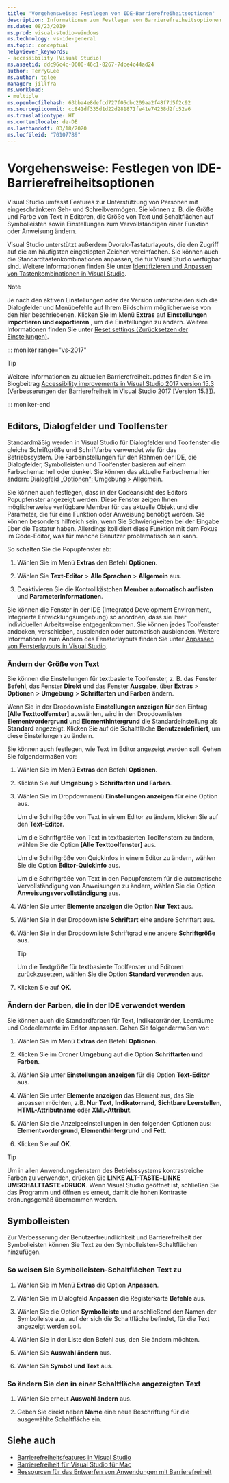 ```yaml
---
title: 'Vorgehensweise: Festlegen von IDE-Barrierefreiheitsoptionen'
description: Informationen zum Festlegen von Barrierefreiheitsoptionen in Visual Studio, die die Verwendung der integrierten Entwicklungsumgebung (Integrated Development Environment, IDE) für jeden vereinfachen, auch für Benutzer mit eingeschränktem Seh- und Schreibvermögen
ms.date: 08/23/2019
ms.prod: visual-studio-windows
ms.technology: vs-ide-general
ms.topic: conceptual
helpviewer_keywords:
- accessibility [Visual Studio]
ms.assetid: ddc96c4c-0600-46c1-8267-7dce4c44ad24
author: TerryGLee
ms.author: tglee
manager: jillfra
ms.workload:
- multiple
ms.openlocfilehash: 63bba4e8defcd727f05dbc209aa2f48f7d5f2c92
ms.sourcegitcommit: cc841df335d1d22d281871fe41e74238d2fc52a6
ms.translationtype: HT
ms.contentlocale: de-DE
ms.lasthandoff: 03/18/2020
ms.locfileid: "70107789"
---
```

# <a name="how-to-set-ide-accessibility-options"></a>Vorgehensweise: Festlegen von IDE-Barrierefreiheitsoptionen

Visual Studio umfasst Features zur Unterstützung von Personen mit eingeschränktem Seh- und Schreibvermögen. Sie können z. B. die Größe und Farbe von Text in Editoren, die Größe von Text und Schaltflächen auf Symbolleisten sowie Einstellungen zum Vervollständigen einer Funktion oder Anweisung ändern.

Visual Studio unterstützt außerdem Dvorak-Tastaturlayouts, die den Zugriff auf die am häufigsten eingetippten Zeichen vereinfachen. Sie können auch die Standardtastenkombinationen anpassen, die für Visual Studio verfügbar sind. Weitere Informationen finden Sie unter [Identifizieren und Anpassen von Tastenkombinationen in Visual Studio](../../ide/identifying-and-customizing-keyboard-shortcuts-in-visual-studio.md).

> [!NOTE]
> Je nach den aktiven Einstellungen oder der Version unterscheiden sich die Dialogfelder und Menübefehle auf Ihrem Bildschirm möglicherweise von den hier beschriebenen. Klicken Sie im Menü **Extras** auf **Einstellungen importieren und exportieren** , um die Einstellungen zu ändern. Weitere Informationen finden Sie unter [Reset settings (Zurücksetzen der Einstellungen)](../environment-settings.md#reset-settings).

::: moniker range="vs-2017"

> [!TIP]
> Weitere Informationen zu aktuellen Barrierefreiheitupdates finden Sie im Blogbeitrag [Accessibility improvements in Visual Studio 2017 version 15.3](https://devblogs.microsoft.com/visualstudio/accessibility-improvements-in-visual-studio-2017-version-15-3/) (Verbesserungen der Barrierefreiheit in Visual Studio 2017 [Version 15.3]).

::: moniker-end

## <a name="editors-dialogs-and-tool-windows"></a>Editors, Dialogfelder und Toolfenster

Standardmäßig werden in Visual Studio für Dialogfelder und Toolfenster die gleiche Schriftgröße und Schriftfarbe verwendet wie für das Betriebssystem. Die Farbeinstellungen für den Rahmen der IDE, die Dialogfelder, Symbolleisten und Toolfenster basieren auf einem Farbschema: hell oder dunkel. Sie können das aktuelle Farbschema hier ändern: [Dialogfeld „Optionen“: Umgebung > Allgemein](../../ide/reference/general-environment-options-dialog-box.md).

Sie können auch festlegen, dass in der Codeansicht des Editors Popupfenster angezeigt werden. Diese Fenster zeigen Ihnen möglicherweise verfügbare Member für das aktuelle Objekt und die Parameter, die für eine Funktion oder Anweisung benötigt werden. Sie können besonders hilfreich sein, wenn Sie Schwierigkeiten bei der Eingabe über die Tastatur haben. Allerdings kollidiert diese Funktion mit dem Fokus im Code-Editor, was für manche Benutzer problematisch sein kann.

So schalten Sie die Popupfenster ab:

1. Wählen Sie im Menü **Extras** den Befehl **Optionen**.

1. Wählen Sie **Text-Editor** > **Alle Sprachen** > **Allgemein** aus.

1. Deaktivieren Sie die Kontrollkästchen **Member automatisch auflisten** und **Parameterinformationen**.

Sie können die Fenster in der IDE (Integrated Development Environment, Integrierte Entwicklungsumgebung) so anordnen, dass sie Ihrer individuellen Arbeitsweise entgegenkommen. Sie können jedes Toolfenster andocken, verschieben, ausblenden oder automatisch ausblenden. Weitere Informationen zum Ändern des Fensterlayouts finden Sie unter [Anpassen von Fensterlayouts in Visual Studio](../../ide/customizing-window-layouts-in-visual-studio.md).

### <a name="change-the-size-of-text"></a>Ändern der Größe von Text

Sie können die Einstellungen für textbasierte Toolfenster, z. B. das Fenster **Befehl**, das Fenster **Direkt** und das Fenster **Ausgabe**, über **Extras** > **Optionen** > **Umgebung** > **Schriftarten und Farben** ändern.

Wenn Sie in der Dropdownliste **Einstellungen anzeigen für** den Eintrag **[Alle Texttoolfenster]** auswählen, wird in den Dropdownlisten **Elementvordergrund** und **Elementhintergrund** die Standardeinstellung als **Standard** angezeigt. Klicken Sie auf die Schaltfläche **Benutzerdefiniert**, um diese Einstellungen zu ändern.

Sie können auch festlegen, wie Text im Editor angezeigt werden soll. Gehen Sie folgendermaßen vor:

1. Wählen Sie im Menü **Extras** den Befehl **Optionen**.

1. Klicken Sie auf **Umgebung** > **Schriftarten und Farben**.

1. Wählen Sie im Dropdownmenü **Einstellungen anzeigen für** eine Option aus.

    Um die Schriftgröße von Text in einem Editor zu ändern, klicken Sie auf den **Text-Editor**.

    Um die Schriftgröße von Text in textbasierten Toolfenstern zu ändern, wählen Sie die Option **[Alle Texttoolfenster]** aus.

    Um die Schriftgröße von QuickInfos in einem Editor zu ändern, wählen Sie die Option **Editor-QuickInfo** aus.

    Um die Schriftgröße von Text in den Popupfenstern für die automatische Vervollständigung von Anweisungen zu ändern, wählen Sie die Option **Anweisungsvervollständigung** aus.

1. Wählen Sie unter **Elemente anzeigen** die Option **Nur Text** aus.

1. Wählen Sie in der Dropdownliste **Schriftart** eine andere Schriftart aus.

1. Wählen Sie in der Dropdownliste Schriftgrad eine andere **Schriftgröße** aus.

    > [!TIP]
    > Um die Textgröße für textbasierte Toolfenster und Editoren zurückzusetzen, wählen Sie die Option **Standard verwenden** aus.

7. Klicken Sie auf **OK**.

### <a name="change-the-colors-that-are-used-in-the-ide"></a>Ändern der Farben, die in der IDE verwendet werden

Sie können auch die Standardfarben für Text, Indikatorränder, Leerräume und Codeelemente im Editor anpassen. Gehen Sie folgendermaßen vor:

1. Wählen Sie im Menü **Extras** den Befehl **Optionen**.

1. Klicken Sie im Ordner **Umgebung** auf die Option **Schriftarten und Farben**.

1. Wählen Sie unter **Einstellungen anzeigen** für die Option **Text-Editor** aus.

1. Wählen Sie unter **Elemente anzeigen** das Element aus, das Sie anpassen möchten, z.B. **Nur Text**, **Indikatorrand**, **Sichtbare Leerstellen**, **HTML-Attributname** oder **XML-Attribut**.

1. Wählen Sie die Anzeigeeinstellungen in den folgenden Optionen aus: **Elementvordergrund**, **Elementhintergrund** und **Fett**.

1. Klicken Sie auf **OK**.

> [!TIP]
> Um in allen Anwendungsfenstern des Betriebssystems kontrastreiche Farben zu verwenden, drücken Sie **LINKE ALT-TASTE**+**LINKE UMSCHALTTASTE**+**DRUCK**. Wenn Visual Studio geöffnet ist, schließen Sie das Programm und öffnen es erneut, damit die hohen Kontraste ordnungsgemäß übernommen werden.

## <a name="toolbars"></a>Symbolleisten

Zur Verbesserung der Benutzerfreundlichkeit und Barrierefreiheit der Symbolleisten können Sie Text zu den Symbolleisten-Schaltflächen hinzufügen.

### <a name="to-assign-text-to-toolbar-buttons"></a>So weisen Sie Symbolleisten-Schaltflächen Text zu

1. Wählen Sie im Menü **Extras** die Option **Anpassen**.

1. Wählen Sie im Dialogfeld **Anpassen** die Registerkarte **Befehle** aus.

1. Wählen Sie die Option **Symbolleiste** und anschließend den Namen der Symbolleiste aus, auf der sich die Schaltfläche befindet, für die Text angezeigt werden soll.

1. Wählen Sie in der Liste den Befehl aus, den Sie ändern möchten.

1. Wählen Sie **Auswahl ändern** aus.

1. Wählen Sie **Symbol und Text** aus.

### <a name="to-modify-the-displayed-text-in-a-button"></a>So ändern Sie den in einer Schaltfläche angezeigten Text

1. Wählen Sie erneut **Auswahl ändern** aus.

1. Geben Sie direkt neben **Name** eine neue Beschriftung für die ausgewählte Schaltfläche ein.

## <a name="see-also"></a>Siehe auch

* [Barrierefreiheitsfeatures in Visual Studio](../../ide/reference/accessibility-features-of-visual-studio.md)
* [Barrierefreiheit für Visual Studio für Mac](/visualstudio/mac/accessibility/)
* [Ressourcen für das Entwerfen von Anwendungen mit Barrierefreiheit](../../ide/reference/resources-for-designing-accessible-applications.md)
